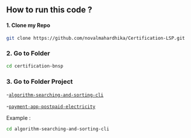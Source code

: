 ## How to run this code ?

#### 1. Clone my Repo

```bash
git clone https://github.com/novalmahardhika/Certification-LSP.git
```

### 2. Go to Folder

```bash
cd certification-bnsp
```

### 3. Go to Folder Project

-[`algorithm-searching-and-sorting-cli`](https://github.com/novalmahardhika/certification-bnsp/tree/master/algorithm-searching-and-sorting-cli)

-[`payment-app-postpaid-electricity`](https://github.com/novalmahardhika/certification-bnsp/tree/master/payment-app-postpaid-electricity)

Example :

```bash
cd algorithm-searching-and-sorting-cli
```
